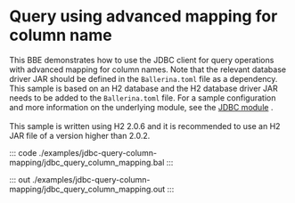 # Query using advanced mapping for column name

This BBE demonstrates how to use the JDBC client for query operations with advanced mapping for column names.
Note that the relevant database driver JAR should be defined in the `Ballerina.toml` file as a dependency.
This sample is based on an H2 database and the H2 database driver JAR needs to be added to the `Ballerina.toml` file.
For a sample configuration and more information on the underlying module, see the [JDBC module](https://docs.central.ballerina.io/ballerinax/java.jdbc/latest/) .<br><br>
This sample is written using H2 2.0.6 and it is recommended to use an H2 JAR file of a version higher than 2.0.2.

::: code ./examples/jdbc-query-column-mapping/jdbc_query_column_mapping.bal :::

::: out ./examples/jdbc-query-column-mapping/jdbc_query_column_mapping.out :::
